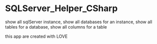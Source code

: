 # SQLServer_Helper_CSharp
show all sqlServer instance, show all databases for an instance, show all tables for a database, show all columns for a table

this app are created with LOVE
